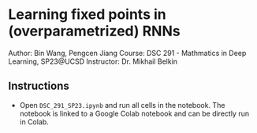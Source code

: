 # Learning fixed points in (overparametrized) RNNs
Author: Bin Wang, Pengcen Jiang
Course: DSC 291 - Mathmatics in Deep Learning, SP23@UCSD 
Instructor: Dr. Mikhail Belkin

## Instructions
- Open `DSC_291_SP23.ipynb` and run all cells in the notebook. The notebook is linked to a Google Colab notebook and can be directly run in Colab. 

